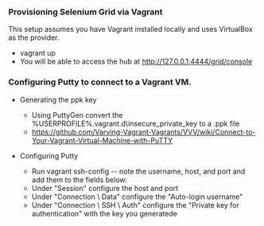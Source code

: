 ### Provisioning Selenium Grid via Vagrant
This setup assumes you have Vagrant installed locally and uses VirtualBox as the provider.
* vagrant up
* You will be able to access the hub at http://127.0.0.1:4444/grid/console

### Configuring Putty to connect to a Vagrant VM.
* Generating the ppk key
  * Using PuttyGen convert the %USERPROFILE%\.vagrant.d\insecure_private_key to a .ppk file
  * https://github.com/Varying-Vagrant-Vagrants/VVV/wiki/Connect-to-Your-Vagrant-Virtual-Machine-with-PuTTY

* Configuring Putty
  * Run vagrant ssh-config -- note the username, host, and port and add them to the fields below:
  * Under "Session" configure the host and port 
  * Under "Connection \ Data" configure the "Auto-login username"
  * Under "Connection \ SSH \ Auth" configure the "Private key for authentication" with the key you generatede